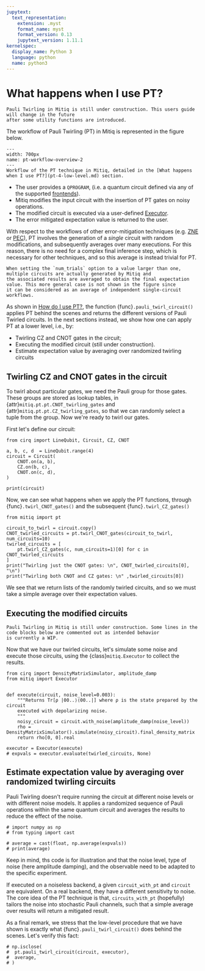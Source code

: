 ```yaml
---
jupytext:
  text_representation:
    extension: .myst
    format_name: myst
    format_version: 0.13
    jupytext_version: 1.11.1
kernelspec:
  display_name: Python 3
  language: python
  name: python3
---
```


# What happens when I use PT?

```{admonition} Warning:
Pauli Twirling in Mitiq is still under construction. This users guide will change in the future
after some utility functions are introduced. 
```

The workflow of Pauli Twirling (PT) in Mitiq is represented in the figure below.

```{figure} ../img/pt_workflow.svg
---
width: 700px
name: pt-workflow-overview-2
---
Workflow of the PT technique in Mitiq, detailed in the [What happens when I use PT?](pt-4-low-level.md) section.
```

- The user provides a `QPROGRAM`, (i.e. a quantum circuit defined via any of the supported [frontends](frontends-backends.md)).
- Mitiq modifies the input circuit with the insertion of PT gates on noisy operations.
- The modified circuit is executed via a user-defined [Executor](executors.md).
- The error mitigated expectation value is returned to the user.

With respect to the workflows of other error-mitigation techniques (e.g. [ZNE](zne-4-low-level.md) or [PEC](pec-4-low-level.md)),
PT involves the generation of a _single_ circuit with random modifications, and subsequently averages over many executions.
For this reason, there is no need for a complex final inference step, which is necessary for other 
techniques, and so this average is instead trivial for PT.

```{note}
When setting the `num_trials` option to a value larger than one, multiple circuits are actually generated by Mitiq and 
the associated results are averaged to obtain the final expectation value. This more general case is not shown in the figure since
it can be considered as an average of independent single-circuit workflows.
```

As shown in [How do I use PT?](pt-1-intro.md), the function {func}`.pauli_twirl_circuit()` applies PT behind the scenes 
and returns the different versions of Pauli Twirled circuits.
In the next sections instead, we show how one can apply PT at a lower level, i.e., by:

- Twirling CZ and CNOT gates in the circuit;
- Executing the modified circuit (still under construction).
- Estimate expectation value by averaging over randomized twirling circuits

## Twirling CZ and CNOT gates in the circuit
To twirl about particular gates, we need the Pauli group for those gates. These groups are stored as lookup tables, in {attr}`mitiq.pt.pt.CNOT_twirling_gates` and {attr}`mitiq.pt.pt.CZ_twirling_gates`, so that we can randomly select a tuple from the group. Now we're ready to twirl our gates.

First let's define our circuit:
```{code-cell} ipython3
from cirq import LineQubit, Circuit, CZ, CNOT

a, b, c, d  = LineQubit.range(4)
circuit = Circuit(
    CNOT.on(a, b),
    CZ.on(b, c),
    CNOT.on(c, d),
)

print(circuit)
```
Now, we can see what happens when we apply the PT functions, through {func}`.twirl_CNOT_gates()` and the subsequent {func}`.twirl_CZ_gates()`
```{code-cell} ipython3
from mitiq import pt

circuit_to_twirl = circuit.copy()
CNOT_twirled_circuits = pt.twirl_CNOT_gates(circuit_to_twirl, num_circuits=10)
twirled_circuits = [
    pt.twirl_CZ_gates(c, num_circuits=1)[0] for c in CNOT_twirled_circuits
]
print("Twirling just the CNOT gates: \n", CNOT_twirled_circuits[0], "\n")
print("Twirling both CNOT and CZ gates: \n" ,twirled_circuits[0])
```
We see that we return lists of the randomly twirled circuits, and so we must take a simple average over their expectation values.

## Executing the modified circuits

```{admonition} Warning:
Pauli Twirling in Mitiq is still under construction. Some lines in the code blocks below are commented out as intended behavior
is currently a WIP. 
```

Now that we have our twirled circuits, let's simulate some noise and execute those circuits, using the {class}`mitiq.Executor` to collect the results.
```{code-cell} ipython3
from cirq import DensityMatrixSimulator, amplitude_damp
from mitiq import Executor


def execute(circuit, noise_level=0.003):
    """Returns Tr[ρ |00..⟩⟨00..|] where ρ is the state prepared by the circuit
    executed with depolarizing noise.
    """
    noisy_circuit = circuit.with_noise(amplitude_damp(noise_level))
    rho = DensityMatrixSimulator().simulate(noisy_circuit).final_density_matrix
    return rho[0, 0].real

executor = Executor(execute)
# expvals = executor.evaluate(twirled_circuits, None)
```


## Estimate expectation value by averaging over randomized twirling circuits
Pauli Twirling doesn't require running the circuit at different noise levels or with different noise models. It applies a randomized sequence of Pauli operations within the same quantum circuit and averages the results to reduce the effect of the noise.

```{code-cell} ipython3
# import numpy as np
# from typing import cast

# average = cast(float, np.average(expvals))
# print(average)
```

Keep in mind, ths code is for illustration and that the noise level, type of noise (here amplitude damping), and the observable need to be adapted to the specific experiment.

If executed on a noiseless backend, a given `circuit_with_pt` and `circuit` are equivalent.
On a real backend, they have a different sensitivity to noise. The core idea of the PT technique is that,
`circuits_with_pt` (hopefully) tailors the noise into stochastic Pauli channels, such that a simple average over results
will return a mitigated result.

As a final remark, we stress that the low-level procedure that we have shown is exactly what {func}`.pauli_twirl_circuit()` does behind the scenes.
Let's verify this fact: 

```{code-cell} ipython3
# np.isclose(
#  pt.pauli_twirl_circuit(circuit, executor),
#  average,
# )
```
